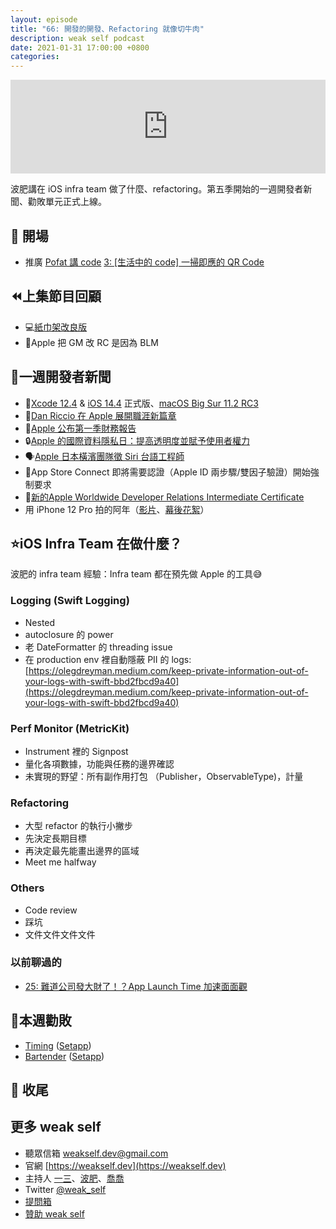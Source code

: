 ```yaml
---
layout: episode
title: "66: 開發的開發、Refactoring 就像切牛肉"
description: weak self podcast
date: 2021-01-31 17:00:00 +0800
categories: 
---
```

<iframe src="https://www.listennotes.com/zh-hant/embedded/e/77b8e0f907f945a29a64f0ef7c43c822/" width="100%" style="width: 1px; min-width: 100%;" frameborder="0" scrolling="no" loading="lazy"></iframe>

波肥講在 iOS infra team 做了什麼、refactoring。第五季開始的一週開發者新聞、勸敗單元正式上線。

## 👋 開場

- 推廣 [Pofat 講 code](https://kongcode.tw) [3: [生活中的 code] 一掃即應的 QR Code](https://kongcode.tw/episodes/3)

## ⏪上集節目回顧

- 💻[紙巾架改良版](https://twitter.com/ethanhuang13/status/1353545658280501248?s=20)
- 🍎Apple 把 GM 改 RC 是因為 BLM

## 📰一週開發者新聞

- 📱[Xcode 12.4](https://developer.apple.com/documentation/xcode-release-notes/xcode-12_4-release-notes) & [iOS 14.4](https://developer.apple.com/documentation/ios-ipados-release-notes/ios-ipados-14_4-release-notes/) 正式版、[macOS Big Sur 11.2 RC3](https://developer.apple.com/go/?id=macos-11_2)
- 💪[Dan Riccio 在 Apple 展開職涯新篇章](https://www.apple.com/tw/newsroom/2021/01/dan-riccio-begins-a-new-chapter-at-apple/)
- 🤑[Apple 公布第一季財務報告](https://www.apple.com/tw/newsroom/2021/01/apple-reports-first-quarter-results/)
- 🔒[Apple 的國際資料隱私日：提高透明度並賦予使用者權力](https://www.apple.com/tw/newsroom/2021/01/data-privacy-day-at-apple-improving-transparency-and-empowering-users/)
- 🗣[Apple 日本橫濱團隊徵 Siri 台語工程師](https://jobs.apple.com/en-us/details/200216850/ai-ml-language-engineer-taiwanese-siri-understanding)
- 🔑App Store Connect 即將需要認證（Apple ID 兩步驟/雙因子驗證）開始強制要求
- 🎫[新的Apple Worldwide Developer Relations Intermediate Certificate](https://developer.apple.com/support/wwdr-intermediate-certificate/)
- 用 iPhone 12 Pro 拍的阿年（[影片](https://www.apple.com/105/media/tw/chinese-new-year/2021/1eea339a-38ee-4556-861e-5becf005c6df/films/nian/chinese-new-year-nian-tpl-tw-2021_16x9.m3u8)、[幕後花絮](https://www.apple.com/105/media/tw/chinese-new-year/2021/1eea339a-38ee-4556-861e-5becf005c6df/films/the-making-of-nian/chinese-new-year-the-making-of-nian-tpl-tw-2021_16x9.m3u8)）

## ⭐️iOS Infra Team 在做什麼？

波肥的 infra team 經驗：Infra team 都在預先做 Apple 的工具😅

### Logging (Swift Logging)

- Nested
- autoclosure 的 power
- 老 DateFormatter 的 threading issue
- 在 production env 裡自動隱蔽 PII 的 logs: [https://olegdreyman.medium.com/keep-private-information-out-of-your-logs-with-swift-bbd2fbcd9a40](https://olegdreyman.medium.com/keep-private-information-out-of-your-logs-with-swift-bbd2fbcd9a40)

### Perf Monitor (MetricKit)

- Instrument 裡的 Signpost
- 量化各項數據，功能與任務的邊界確認
- 未實現的野望：所有副作用打包 （Publisher，ObservableType)，計量

### Refactoring

- 大型 refactor 的執行小撇步
- 先決定長期目標
- 再決定最先能畫出邊界的區域
- Meet me halfway

### Others

- Code review
- 踩坑
- 文件文件文件文件

### 以前聊過的

- [25: 難道公司發大財了！？App Launch Time 加速面面觀](https://weakself.dev/episodes/25)

## 💸本週勸敗

- [Timing](https://timingapp.com/?lang=en) ([Setapp](https://go.setapp.com/invite/ethanhuang13))
- [Bartender](https://www.macbartender.com) ([Setapp](https://go.setapp.com/invite/ethanhuang13))

## 👋 收尾

## 更多 weak self

* 聽眾信箱 [weakself.dev@gmail.com](mailto:weakself.dev@gmail.com)
* 官網 [https://weakself.dev](https://weakself.dev)
* 主持人 [一三](https://twitter.com/ethanhuang13)、[波肥](https://twitter.com/PofatTseng)、[喬喬](https://twitter.com/joe_trash_talk)
* Twitter [@weak_self](https://twitter.com/weak_self)
* [提問箱](https://peing.net/zh-TW/weak_self)
* [贊助 weak self](https://weakself.dev/#donation)